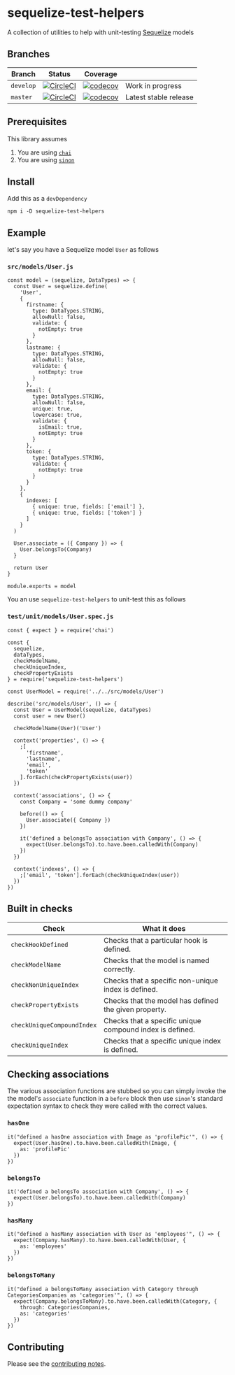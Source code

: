 # sequelize-test-helpers

A collection of utilities to help with unit-testing [Sequelize](http://docs.sequelizejs.com) models

## Branches

| Branch | Status | Coverage |   |
| ------ | ------ | -------- | - |
| `develop` | [![CircleCI](https://circleci.com/gh/davesag/sequelize-test-helpers/tree/develop.svg?style=svg)](https://circleci.com/gh/davesag/sequelize-test-helpers/tree/develop) | [![codecov](https://codecov.io/gh/davesag/sequelize-test-helpers/branch/develop/graph/badge.svg)](https://codecov.io/gh/davesag/sequelize-test-helpers) | Work in progress |
| `master` | [![CircleCI](https://circleci.com/gh/davesag/sequelize-test-helpers/tree/master.svg?style=svg)](https://circleci.com/gh/davesag/sequelize-test-helpers/tree/master) | [![codecov](https://codecov.io/gh/davesag/sequelize-test-helpers/branch/master/graph/badge.svg)](https://codecov.io/gh/davesag/sequelize-test-helpers) | Latest stable release |

## Prerequisites

This library assumes

1. You are using [`chai`](http://www.chaijs.com)
2. You are using [`sinon`](http://sinonjs.org)

## Install

Add this as a `devDependency`

    npm i -D sequelize-test-helpers

## Example

let's say you have a Sequelize model `User` as follows

### `src/models/User.js`

    const model = (sequelize, DataTypes) => {
      const User = sequelize.define(
        'User',
        {
          firstname: {
            type: DataTypes.STRING,
            allowNull: false,
            validate: {
              notEmpty: true
            }
          },
          lastname: {
            type: DataTypes.STRING,
            allowNull: false,
            validate: {
              notEmpty: true
            }
          },
          email: {
            type: DataTypes.STRING,
            allowNull: false,
            unique: true,
            lowercase: true,
            validate: {
              isEmail: true,
              notEmpty: true
            }
          },
          token: {
            type: DataTypes.STRING,
            validate: {
              notEmpty: true
            }
          }
        },
        {
          indexes: [
            { unique: true, fields: ['email'] },
            { unique: true, fields: ['token'] }
          ]
        }
      )

      User.associate = ({ Company }) => {
        User.belongsTo(Company)
      }

      return User
    }

    module.exports = model

You an use `sequelize-test-helpers` to unit-test this as follows

### `test/unit/models/User.spec.js`

    const { expect } = require('chai')

    const {
      sequelize,
      dataTypes,
      checkModelName,
      checkUniqueIndex,
      checkPropertyExists
    } = require('sequelize-test-helpers')

    const UserModel = require('../../src/models/User')

    describe('src/models/User', () => {
      const User = UserModel(sequelize, dataTypes)
      const user = new User()

      checkModelName(User)('User')

      context('properties', () => {
        ;[
          'firstname',
          'lastname',
          'email',
          'token'
        ].forEach(checkPropertyExists(user))
      })

      context('associations', () => {
        const Company = 'some dummy company'

        before(() => {
          User.associate({ Company })
        })

        it('defined a belongsTo association with Company', () => {
          expect(User.belongsTo).to.have.been.calledWith(Company)
        })
      })

      context('indexes', () => {
        ;['email', 'token'].forEach(checkUniqueIndex(user))
      })
    })

## Built in checks

| Check                      | What it does |
| -------------------------- | ------------ |
| `checkHookDefined`         | Checks that a particular hook is defined. |
| `checkModelName`           | Checks that the model is named correctly. |
| `checkNonUniqueIndex`      | Checks that a specific non-unique index is defined. |
| `checkPropertyExists`      | Checks that the model has defined the given property. |
| `checkUniqueCompoundIndex` | Checks that a specific unique compound index is defined. |
| `checkUniqueIndex`         | Checks that a specific unique index is defined. |

## Checking associations

The various association functions are stubbed so you can simply invoke the the model's `associate` function in a `before` block then use `sinon`'s standard expectation syntax to check they were called with the correct values.

### `hasOne`

    it("defined a hasOne association with Image as 'profilePic'", () => {
      expect(User.hasOne).to.have.been.calledWith(Image, {
        as: 'profilePic'
      })
    })

### `belongsTo`

    it('defined a belongsTo association with Company', () => {
      expect(User.belongsTo).to.have.been.calledWith(Company)
    })

### `hasMany`

    it("defined a hasMany association with User as 'employees'", () => {
      expect(Company.hasMany).to.have.been.calledWith(User, {
        as: 'employees'
      })
    })

### `belongsToMany`

    it("defined a belongsToMany association with Category through CategoriesCompanies as 'categories'", () => {
      expect(Company.belongsToMany).to.have.been.calledWith(Category, {
        through: CategoriesCompanies,
        as: 'categories'
      })
    })

## Contributing

Please see the [contributing notes](CONTRIBUTING.md).
